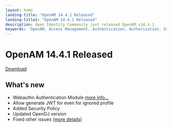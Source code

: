 ```yaml
---
layout: home
landing-title: "OpenAM 14.4.1 Released"
landing-title2: "OpenAM 14.4.1 Released"
description: Open Identity Community just released OpenAM v14.4.1
keywords: 'OpenAM, Access Management, Authentication, Authorization, SSO, Single Sign On, Identity Provider, Open Identity Platform, Release, OAuth2, SAML, API Authentication, Docker, OpenShift'
---
```

# OpenAM 14.4.1 Released
[Download](https://github.com/OpenIdentityPlatform/OpenAM/releases/tag/14.4.1)
## What's new
* Webauthn Authentication Module [more info...](https://github.com/OpenIdentityPlatform/OpenAM/wiki/How-to-Setup-WebAuthn-Authentication-in-OpenAM)
* Allow generate JWT for even for ignored profile
* Added Security Policy
* Updated OpenDJ version
* Fixed other issues ([more details](https://github.com/OpenIdentityPlatform/OpenAM/compare/c1e880f87c3c480dd720fd424370e3902fce5056...99f1ea7129b4e91ba9caab0abcae9bb2f96813ca))
